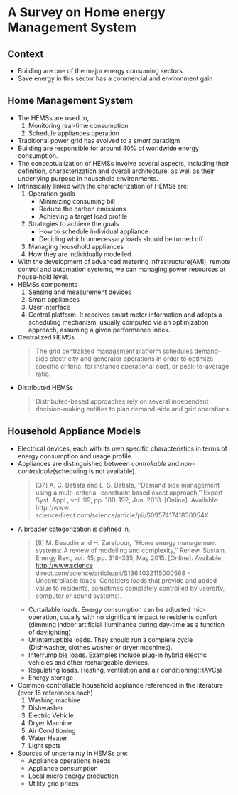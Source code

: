 # A Survey on Home energy Management System

## Context
* Building are one of the major energy consuming sectors.
* Save energy in this sector has a commercial and environment gain

## Home Management System
* The HEMSs are used to,
  1. Monitoring real-time consumption
  2. Schedule appliances operation
* Traditional power grid has evolved to a *smart* paradigm
* Building are responsible for around 40% of worldwide energy consumption.
* The conceptualization of HEMSs involve several aspects, including their definition, characterization and overall architecture, as well as their underlying purpose in household environments.
* Intrinsically linked with the characterization of HEMSs are:
  1. Operation goals
        * Minimizing consuming bill
        * Reduce the carbon emissions
        * Achieving a target load profile
  2. Strategies to achieve the goals
        * How to schedule individual appliance
        * Deciding which unnecessary loads should be turned off
  3. Managing household appliances
  4. How they are individually modelled
* With the development of advanced metering infrastructure(AMI), remote control and automation systems, we can managing power resources at house-hold level.
* HEMSs components
  1. Sensing and measurement devices
  2. Smart appliances
  3. User interface
  4. Central platform. It receives smart meter information and adopts a scheduling mechanism, usually computed via an optimization approach, assuming a given performance index.
* Centralized HEMSs
  > The grid centralized management platform schedules demand-side electricity and generator operations in order to optimize specific criteria, for instance operational cost, or peak-to-average ratio.
* Distributed HEMSs
  > Distributed-based approaches rely on several independent decision-making entities to plan demand-side and grid operations.

## Household Appliance Models
* Electrical devices, each with its own specific characteristics in terms of energy consumption and usage profile.
* Appliances are distinguished between *controllable* and *non-controllable*(scheduling is not available).
    > [37] A. C. Batista and L. S. Batista, ‘‘Demand side management using a
    > multi-criteria -constraint based exact approach,’’ Expert Syst. Appl.,
    > vol. 99, pp. 180–192, Jun. 2018. [Online]. Available: http://www.
    > sciencedirect.com/science/article/pii/S095741741830054X
* A broader categorization is defined in,
    > [8] M. Beaudin and H. Zareipour, ‘‘Home energy management systems:
    > A review of modelling and complexity,’’ Renew. Sustain. Energy Rev.,
    > vol. 45, pp. 318–335, May 2015. [Online]. Available: http://www.science
    > direct.com/science/article/pii/S1364032115000568
      - Uncontrollable loads. Considers loads that provide and added value to residents, sometimes completely controlled by users(tv,  computer or sound systems).
    - Curtailable loads. Energy consumption can be adjusted mid-operation, usually with no significant impact to residents confort (dimming indoor artificial illuminance during day-time as a function of daylighting)
    - Uninterruptible loads. They should run a complete cycle (Dishwasher, clothes washer or dryer machines). 
    - Interrumpible loads. Examples include plug-in hybrid electric vehicles and other rechargeable devices. 
    - Regulating loads. Heating, ventilation and air conditioning(HAVCs)
    - Energy storage
* Common controllable household appliance referenced in the literature (over 15 references each)
  1. Washing machine
  2. Dishwasher
  3. Electric Vehicle
  4. Dryer Machine
  5. Air Conditioning
  6. Water Heater
  7. Light spots
* Sources of uncertainty in HEMSs are:
  - Appliance operations needs
  - Appliance consumption
  - Local micro energy production 
  - Utility grid prices

## 